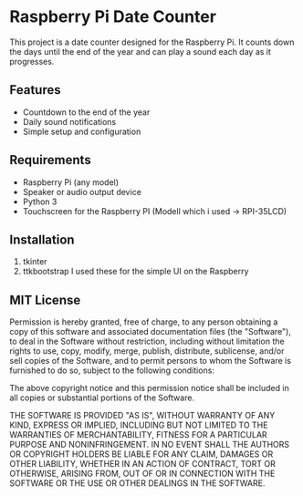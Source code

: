# Raspberry Pi Date Counter

This project is a date counter designed for the Raspberry Pi. It counts down the days until the end of the year and can play a sound each day as it progresses.

## Features

- Countdown to the end of the year
- Daily sound notifications
- Simple setup and configuration

## Requirements

- Raspberry Pi (any model)
- Speaker or audio output device
- Python 3
- Touchscreen for the Raspberry PI (Modell which i used -> RPI-35LCD)

## Installation

1. tkinter
2. ttkbootstrap
   I used these for the simple UI on the Raspberry



## MIT License

Permission is hereby granted, free of charge, to any person obtaining a copy
of this software and associated documentation files (the "Software"), to deal
in the Software without restriction, including without limitation the rights
to use, copy, modify, merge, publish, distribute, sublicense, and/or sell
copies of the Software, and to permit persons to whom the Software is
furnished to do so, subject to the following conditions:

The above copyright notice and this permission notice shall be included in all
copies or substantial portions of the Software.

THE SOFTWARE IS PROVIDED "AS IS", WITHOUT WARRANTY OF ANY KIND, EXPRESS OR
IMPLIED, INCLUDING BUT NOT LIMITED TO THE WARRANTIES OF MERCHANTABILITY,
FITNESS FOR A PARTICULAR PURPOSE AND NONINFRINGEMENT. IN NO EVENT SHALL THE
AUTHORS OR COPYRIGHT HOLDERS BE LIABLE FOR ANY CLAIM, DAMAGES OR OTHER
LIABILITY, WHETHER IN AN ACTION OF CONTRACT, TORT OR OTHERWISE, ARISING FROM,
OUT OF OR IN CONNECTION WITH THE SOFTWARE OR THE USE OR OTHER DEALINGS IN THE
SOFTWARE.
